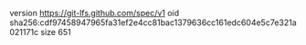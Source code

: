 version https://git-lfs.github.com/spec/v1
oid sha256:cdf97458947965fa31ef2e4cc81bac1379636cc161edc604e5c7e321a021171c
size 651
